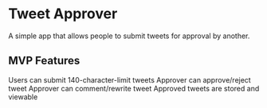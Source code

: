# Tweet Approver
A simple app that allows people to submit tweets for approval by another.

## MVP Features
Users can submit 140-character-limit tweets
Approver can approve/reject tweet
Approver can comment/rewrite tweet
Approved tweets are stored and viewable
